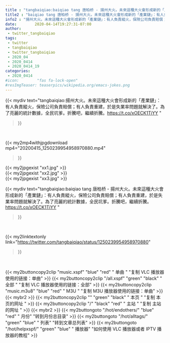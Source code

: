 ```yaml
---
title : "tangbaiqiao:baiqiao tang 唐柏桥 - 揚州大火。未來這種大火會形成新的「產業鏈」：有人負責縱火，保險公司負責賠償；有人負責重建，於是失業率問題就解決了。為了亮麗的統計數據，全民坑爹。折騰吧，繼續折騰。https://t.co/xOECK1TiYY "
title2 : "baiqiao tang 唐柏桥 - 揚州大火。未來這種大火會形成新的「產業鏈」：有人負責縱火，保險公司負責賠償；有人負責重建，於是失業率問題就解決了。為了亮麗的統計數據，全民坑爹。折騰吧，繼續折騰。https://t.co/xOECK1TiYY "
info2 : "揚州大火。未來這種大火會形成新的「產業鏈」：有人負責縱火，保險公司負責賠償；有人負責重建，於是失業率問題就解決了。為了亮麗的統計數據，全民坑爹。折騰吧，繼續折騰。https://t.co/xOECK1TiYY "
date:        2020-04-14T19:27:31-07:00
author:
 - twitter_tangbaiqiao
tags:
 - twitter
 - tangbaiqiao
 - twitter_tangbaiqiao
 - 2020_04
 - 2020_0414
 - 2020_0414_19
categories:
 - 2020_0414
#icon:        "fas fa-lock-open"
#resImgTeaser: teaserpics/wikipedia.org/emacs-jokes.png
---
```


{{< mydiv text="tangbaiqiao:揚州大火。未來這種大火會形成新的「產業鏈」：有人負責縱火，保險公司負責賠償；有人負責重建，於是失業率問題就解決了。為了亮麗的統計數據，全民坑爹。折騰吧，繼續折騰。https://t.co/xOECK1TiYY "
>}}
<br>


{{< my2mp4withjpgdownload mp4="20200415_1250239954958970880.mp4"
>}}

{{< my2jpgexist "xx1.jpg" >}}<br>
{{< my2jpgexist "xx2.jpg" >}}<br>
{{< my2jpgexist "xx3.jpg" >}}<br>



{{< mydiv text="tangbaiqiao:baiqiao tang 唐柏桥 - 揚州大火。未來這種大火會形成新的「產業鏈」：有人負責縱火，保險公司負責賠償；有人負責重建，於是失業率問題就解決了。為了亮麗的統計數據，全民坑爹。折騰吧，繼續折騰。https://t.co/xOECK1TiYY "
>}}
<br>

{{< my2linktextonly link="https://twitter.com/tangbaiqiao/status/1250239954958970880"
>}}


<br>

{{< my2buttoncopy2clip "music.xspf"        "blue"   "red"    " 单曲 "  "复制 VLC 播放器使用的链接：单曲" >}} {{< my2buttoncopy2clip "/all.xspf"         "green"  "black"  " 全部 "  "复制 VLC 播放器使用的链接：全部" >}} {{< my2buttoncopy2clip "music.m3u8"        "blue"   "red"    " M3U  "    "复制 M3U 播放器使用的链接：单曲" >}} {{< mybr2 >}} {{< my2buttoncopy2clip ""                  "green"  "black"  " 本页 "    "复制 本页的网址 " >}} {{< my2buttoncopy2clip "/"                 "black"  "red"    " 主站 "    "复制 主站的网址 " >}} {{< mybr2 >}} {{< my2buttongoto      "/hot/endothers/"   "blue"   "red"    " 月份"   "转到月份总目录" >}} {{< my2buttongoto      "/hot/alltags/"     "green"  "blue"   " 列表"   "转到文章总列表" >}} {{< my2buttongoto      "/hot/helpxspf/"    "green"  "blue"   " 播放器" "如何使用 VLC 播放器或者 IPTV 播放器的教程" >}} 
